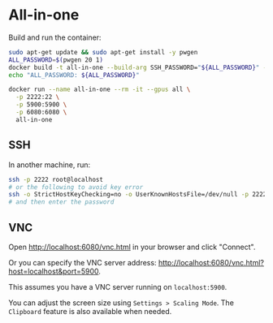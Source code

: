 # All-in-one

Build and run the container:

```sh
sudo apt-get update && sudo apt-get install -y pwgen
ALL_PASSWORD=$(pwgen 20 1)
docker build -t all-in-one --build-arg SSH_PASSWORD="${ALL_PASSWORD}" --build-arg TIGERVNC_PASSWORD="${ALL_PASSWORD}" .
echo "ALL_PASSWORD: ${ALL_PASSWORD}"

docker run --name all-in-one --rm -it --gpus all \
  -p 2222:22 \
  -p 5900:5900 \
  -p 6080:6080 \
  all-in-one
```

## SSH

In another machine, run:

```sh
ssh -p 2222 root@localhost
# or the following to avoid key error
ssh -o StrictHostKeyChecking=no -o UserKnownHostsFile=/dev/null -p 2222 root@localhost
# and then enter the password
```

## VNC

Open <http://localhost:6080/vnc.html> in your browser and click "Connect".

Or you can specify the VNC server address: <http://localhost:6080/vnc.html?host=localhost&port=5900>.

This assumes you have a VNC server running on `localhost:5900`.

You can adjust the screen size using `Settings > Scaling Mode`. The `Clipboard` feature is also available when needed.

